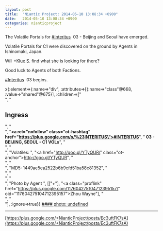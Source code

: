 ```yaml
---
layout: post
title:  "Niantic Project: 2014-05-10 13:08:34 +0900"
date:   2014-05-10 13:08:34 +0900
categories: nianticproject
---
```

The Volatile Portals for  [#Interitus](https://plus.google.com/s/%23Interitus "")   03 - Beijing and Seoul have emerged.

Volatile Portals for C1 were discovered on the ground by Agents in Ishinomaki, Japan.

Will +[Klue S.](https://plus.google.com/110350977702120778591 "") find what she is looking for there?

Good luck to Agents of both Factions.

 [#Interitus](https://plus.google.com/s/%23Interitus "")   03 begins.

x{:element=>{:name=>"div", :attributes=>[{:name=>"class"@668, :value=>"shared"@675}], :children=>["<br />", "<h2>Ingress</h2>", "<br />", "<b><a rel=\"nofollow\" class=\"ot-hashtag\" href=\"https://plus.google.com/s/%23INTERITUS\">#INTERITUS</a></b>", "<b> 03 - BEIJING, SEOUL - C1 VOLs</b>", "<br />", "<br />", "Volatiles: ", "<a href=\"http://goo.gl/YTyQUR\" class=\"ot-anchor\">http://goo.gl/YTyQUR</a>", "<br />", "<br />", "MD5: 1449ae5ea2522b6b9cfd51ba58c81352", "<br />", "<br />", "<br />", "Photo by Agent ", [["+"], "<a class=\"proflink\" href=\"https://plus.google.com/117604275104712395157\" oid=\"117604275104712395157\">Zhou Wayne</a>"], "<br />", "<br />"], :ignore=>true}}
[#### photo: undefined](https://lh5.googleusercontent.com/-TqVjyzmeZOo/U22j9cte2zI/AAAAAAAAvTg/Uh-Ak2n2dxM/bei_zhou.jpg "")
- - -
[https://plus.google.com/+NianticProject/posts/Ec3uftFK7sA](https://plus.google.com/+NianticProject/posts/Ec3uftFK7sA)
